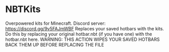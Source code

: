 # NBTKits
Overpowered kits for Minecraft.
Discord server: https://discord.gg/9v5FAJmWBF
Replaces your saved hotbars with the kits.
Do this by replacing your original hotbar.nbt (if you have one) with the hotbar.nbt here.
WARNING: THIS ACTION WIPES YOUR SAVED HOTBARS
BACK THEM UP BEFORE REPLACING THE FILE
